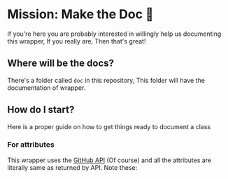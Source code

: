 # Mission: Make the Doc 📃
If you're here you are probably interested in willingly help us documenting this wrapper, If you really are, Then that's great!

## Where will be the docs?
There's a folder called `doc` in this repository, This folder will have the documentation of wrapper.

## How do I start?
Here is a proper guide on how to get things ready to document a class

### For attributes
This wrapper uses the [GitHub API](https://api.github.com/) (Of course) and all the attributes are literally same as returned by API. Note these:
